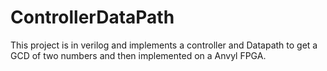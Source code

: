 # ControllerDataPath

This project is in verilog and implements a controller and Datapath to get a GCD of two numbers and then implemented on a Anvyl FPGA.

